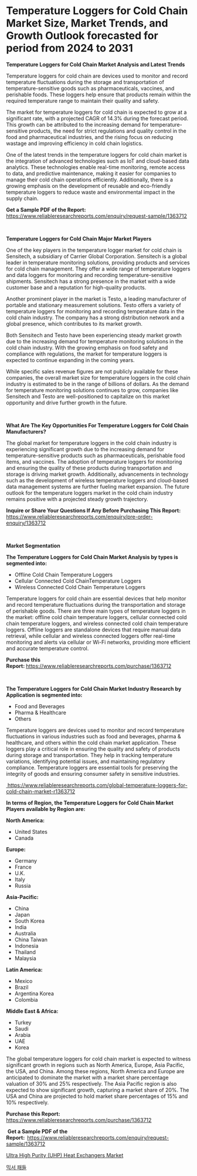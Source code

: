 <p><h1>Temperature Loggers for Cold Chain Market Size, Market Trends, and Growth Outlook forecasted for period from 2024 to 2031</h1></p><p><strong>Temperature Loggers for Cold Chain Market Analysis and Latest Trends</strong></p>
<p><p>Temperature loggers for cold chain are devices used to monitor and record temperature fluctuations during the storage and transportation of temperature-sensitive goods such as pharmaceuticals, vaccines, and perishable foods. These loggers help ensure that products remain within the required temperature range to maintain their quality and safety.</p><p>The market for temperature loggers for cold chain is expected to grow at a significant rate, with a projected CAGR of 14.3% during the forecast period. This growth can be attributed to the increasing demand for temperature-sensitive products, the need for strict regulations and quality control in the food and pharmaceutical industries, and the rising focus on reducing wastage and improving efficiency in cold chain logistics.</p><p>One of the latest trends in the temperature loggers for cold chain market is the integration of advanced technologies such as IoT and cloud-based data analytics. These technologies enable real-time monitoring, remote access to data, and predictive maintenance, making it easier for companies to manage their cold chain operations efficiently. Additionally, there is a growing emphasis on the development of reusable and eco-friendly temperature loggers to reduce waste and environmental impact in the supply chain.</p></p>
<p><strong>Get a Sample PDF of the Report:&nbsp;</strong> <a href="https://www.reliableresearchreports.com/enquiry/request-sample/1363712">https://www.reliableresearchreports.com/enquiry/request-sample/1363712</a></p>
<p>&nbsp;</p>
<p><strong>Temperature Loggers for Cold Chain Major Market Players</strong></p>
<p><p>One of the key players in the temperature logger market for cold chain is Sensitech, a subsidiary of Carrier Global Corporation. Sensitech is a global leader in temperature monitoring solutions, providing products and services for cold chain management. They offer a wide range of temperature loggers and data loggers for monitoring and recording temperature-sensitive shipments. Sensitech has a strong presence in the market with a wide customer base and a reputation for high-quality products.</p><p>Another prominent player in the market is Testo, a leading manufacturer of portable and stationary measurement solutions. Testo offers a variety of temperature loggers for monitoring and recording temperature data in the cold chain industry. The company has a strong distribution network and a global presence, which contributes to its market growth.</p><p>Both Sensitech and Testo have been experiencing steady market growth due to the increasing demand for temperature monitoring solutions in the cold chain industry. With the growing emphasis on food safety and compliance with regulations, the market for temperature loggers is expected to continue expanding in the coming years.</p><p>While specific sales revenue figures are not publicly available for these companies, the overall market size for temperature loggers in the cold chain industry is estimated to be in the range of billions of dollars. As the demand for temperature monitoring solutions continues to grow, companies like Sensitech and Testo are well-positioned to capitalize on this market opportunity and drive further growth in the future.</p></p>
<p>&nbsp;</p>
<p><strong>What Are The Key Opportunities For Temperature Loggers for Cold Chain Manufacturers?</strong></p>
<p><p>The global market for temperature loggers in the cold chain industry is experiencing significant growth due to the increasing demand for temperature-sensitive products such as pharmaceuticals, perishable food items, and vaccines. The adoption of temperature loggers for monitoring and ensuring the quality of these products during transportation and storage is driving market growth. Additionally, advancements in technology such as the development of wireless temperature loggers and cloud-based data management systems are further fueling market expansion. The future outlook for the temperature loggers market in the cold chain industry remains positive with a projected steady growth trajectory.</p></p>
<p><strong>Inquire or Share Your Questions If Any Before Purchasing This Report:</strong> <a href="https://www.reliableresearchreports.com/enquiry/pre-order-enquiry/1363712">https://www.reliableresearchreports.com/enquiry/pre-order-enquiry/1363712</a></p>
<p>&nbsp;</p>
<p><strong>Market Segmentation</strong></p>
<p><strong>The Temperature Loggers for Cold Chain Market Analysis by types is segmented into:</strong></p>
<p><ul><li>Offline Cold Chain Temperature Loggers</li><li>Cellular Connected Cold ChainTemperature Loggers</li><li>Wireless Connected Cold Chain Temperature Loggers</li></ul></p>
<p><p>Temperature loggers for cold chain are essential devices that help monitor and record temperature fluctuations during the transportation and storage of perishable goods. There are three main types of temperature loggers in the market: offline cold chain temperature loggers, cellular connected cold chain temperature loggers, and wireless connected cold chain temperature loggers. Offline loggers are standalone devices that require manual data retrieval, while cellular and wireless connected loggers offer real-time monitoring and alerts via cellular or Wi-Fi networks, providing more efficient and accurate temperature control.</p></p>
<p><strong>Purchase this Report:&nbsp;</strong><a href="https://www.reliableresearchreports.com/purchase/1363712">https://www.reliableresearchreports.com/purchase/1363712</a></p>
<p>&nbsp;</p>
<p><strong>The Temperature Loggers for Cold Chain Market Industry Research by Application is segmented into:</strong></p>
<p><ul><li>Food and Beverages</li><li>Pharma & Healthcare</li><li>Others</li></ul></p>
<p><p>Temperature loggers are devices used to monitor and record temperature fluctuations in various industries such as food and beverages, pharma & healthcare, and others within the cold chain market application. These loggers play a critical role in ensuring the quality and safety of products during storage and transportation. They help in tracking temperature variations, identifying potential issues, and maintaining regulatory compliance. Temperature loggers are essential tools for preserving the integrity of goods and ensuring consumer safety in sensitive industries.</p></p>
<p><a href="https://www.reliableresearchreports.com/global-temperature-loggers-for-cold-chain-market-r1363712">&nbsp;https://www.reliableresearchreports.com/global-temperature-loggers-for-cold-chain-market-r1363712</a></p>
<p><strong>In terms of Region, the Temperature Loggers for Cold Chain Market Players available by Region are:</strong></p>
<p>
    <p> <strong> North America: </strong>
        <ul>
            <li>United States</li>
            <li>Canada</li>
        </ul>
        </p> 
    <p> <strong> Europe: </strong>
        <ul>
            <li>Germany</li>
            <li>France</li>
            <li>U.K.</li>
            <li>Italy</li>
            <li>Russia</li>
        </ul>
        </p> 
    <p> <strong> Asia-Pacific: </strong>
        <ul>
            <li>China</li>
            <li>Japan</li>
            <li>South Korea</li>
            <li>India</li>
            <li>Australia</li>
            <li>China Taiwan</li>
            <li>Indonesia</li>
            <li>Thailand</li>
            <li>Malaysia</li>
        </ul>
        </p> 
    <p> <strong> Latin America: </strong>
        <ul>
            <li>Mexico</li>
            <li>Brazil</li>
            <li>Argentina Korea</li>
            <li>Colombia</li>
        </ul>
        </p> 
    <p> <strong> Middle East & Africa: </strong>
        <ul>
            <li>Turkey</li>
            <li>Saudi</li>
            <li>Arabia</li>
            <li>UAE</li>
            <li>Korea</li>
        </ul>
    </p>
    </p>
<p><p>The global temperature loggers for cold chain market is expected to witness significant growth in regions such as North America, Europe, Asia Pacific, the USA, and China. Among these regions, North America and Europe are anticipated to dominate the market with a market share percentage valuation of 30% and 25% respectively. The Asia Pacific region is also expected to show significant growth, capturing a market share of 20%. The USA and China are projected to hold market share percentages of 15% and 10% respectively.</p></p>
<p><strong>Purchase this Report: </strong><a href="https://www.reliableresearchreports.com/purchase/1363712">https://www.reliableresearchreports.com/purchase/1363712</a></p>
<p>&nbsp;<strong>Get a Sample PDF of the Report:&nbsp;&nbsp;</strong><a href="https://www.reliableresearchreports.com/enquiry/request-sample/1363712">https://www.reliableresearchreports.com/enquiry/request-sample/1363712</a></p>
<p><strong></strong></p>
<p><p><a href="https://github.com/RickHolmes3/Market-Research-Report-List-4/blob/main/ultra-high-purity-uhp-heat-exchangers-market.md">Ultra High Purity (UHP) Heat Exchangers Market</a></p><p><a href="https://github.com/crfsywufhm81415/Market-Research-Report-List-1/blob/main/814355339618.md">믹서 패들</a></p></p>
